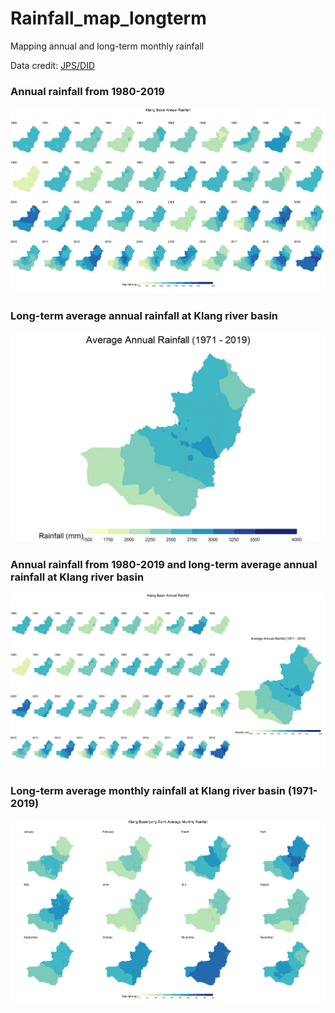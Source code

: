 # Rainfall_map_longterm
Mapping annual and long-term monthly rainfall
<br>
<p>Data credit: <a href = "https://www.water.gov.my/">JPS/DID</a></p>
<h3>Annual rainfall from 1980-2019</h3>
<img src="https://github.com/ycgoh-nahrim/Rainfall_map_longterm/blob/main/Klang_RF_annual_lgc3.jpg" alt="Annual rainfall from 1980-2019">
<br>
<h3>Long-term average annual rainfall at Klang river basin</h3>
<img src="https://github.com/ycgoh-nahrim/Rainfall_map_longterm/blob/main/Klang_RF_avg_lgc3.jpg" alt="Long-term average annual rainfall at Klang river basin (1971-2019)">
<br>
<h3>Annual rainfall from 1980-2019 and long-term average annual rainfall at Klang river basin</h3>
<img src="https://github.com/ycgoh-nahrim/Rainfall_map_longterm/blob/main/Klang_RF_annual_avg_lgc3.jpg" alt="Annual rainfall from 1980-2019 and long-term average annual rainfall at Klang river basin">
<br>
<h3>Long-term average monthly rainfall at Klang river basin (1971-2019)</h3>
<img src="https://github.com/ycgoh-nahrim/Rainfall_map_longterm/blob/main/Klang_RF_ltmth_lgc2.jpg" alt="Long-term average monthly rainfall at Klang river basin (1971-2019)">
